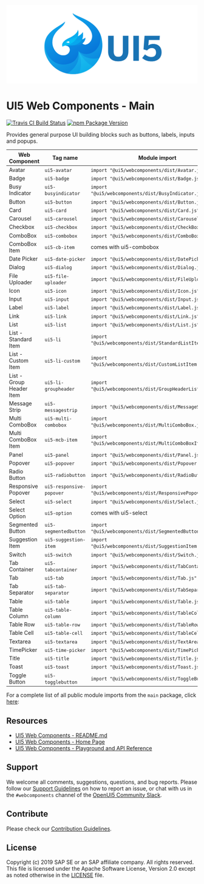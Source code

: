 ![UI5 icon](https://raw.githubusercontent.com/SAP/ui5-webcomponents/master/docs/images/UI5_logo_wide.png)

# UI5 Web Components - Main

[![Travis CI Build Status](https://travis-ci.org/SAP/ui5-webcomponents.svg?branch=master)](https://travis-ci.org/SAP/ui5-webcomponents)
[![npm Package Version](https://badge.fury.io/js/%40ui5%2Fwebcomponents.svg)](https://www.npmjs.com/package/@ui5/webcomponents)

Provides general purpose UI building blocks such as buttons, labels, inputs and popups.
 
|      Web Component       |       Tag name       |                       Module import                        |
| ------------------------ | -------------------- | ---------------------------------------------------------- |
| Avatar                   | `ui5-avatar`         | `import "@ui5/webcomponents/dist/Avatar.js";`              |
| Badge                    | `ui5-badge`          | `import "@ui5/webcomponents/dist/Badge.js";`               |
| Busy Indicator           | `ui5-busyindicator`  | `import "@ui5/webcomponents/dist/BusyIndicator.js";`       |
| Button                   | `ui5-button`         | `import "@ui5/webcomponents/dist/Button.js";`              |
| Card                     | `ui5-card`           | `import "@ui5/webcomponents/dist/Card.js";`                |
| Carousel                 | `ui5-carousel`       | `import "@ui5/webcomponents/dist/Carousel.js";`            |
| Checkbox                 | `ui5-checkbox`       | `import "@ui5/webcomponents/dist/CheckBox.js";`            |
| ComboBox                 | `ui5-combobox`       | `import "@ui5/webcomponents/dist/ComboBox.js";`            |
| ComboBox Item            | `ui5-cb-item`        | comes with ui5-combobox                                    |
| Date Picker              | `ui5-date-picker`    | `import "@ui5/webcomponents/dist/DatePicker.js";`          |
| Dialog                   | `ui5-dialog`         | `import "@ui5/webcomponents/dist/Dialog.js";`              |
| File Uploader            | `ui5-file-uploader`  | `import "@ui5/webcomponents/dist/FileUploader.js";`        |
| Icon                     | `ui5-icon`           | `import "@ui5/webcomponents/dist/Icon.js";`                |
| Input                    | `ui5-input`          | `import "@ui5/webcomponents/dist/Input.js";`               |
| Label                    | `ui5-label`          | `import "@ui5/webcomponents/dist/Label.js";`               |
| Link                     | `ui5-link`           | `import "@ui5/webcomponents/dist/Link.js";`                |
| List                     | `ui5-list`           | `import "@ui5/webcomponents/dist/List.js";`                |
| List - Standard Item     | `ui5-li`             | `import "@ui5/webcomponents/dist/StandardListItem.js";`    |
| List - Custom Item       | `ui5-li-custom`      | `import "@ui5/webcomponents/dist/CustomListItem.js";`      |
| List - Group Header Item | `ui5-li-groupheader` | `import "@ui5/webcomponents/dist/GroupHeaderListItem.js";` |
| Message Strip            | `ui5-messagestrip`   | `import "@ui5/webcomponents/dist/MessageStrip.js";`        |
| Multi ComboBox           | `ui5-multi-combobox` | `import "@ui5/webcomponents/dist/MultiComboBox.js";`       |
| Multi ComboBox Item      | `ui5-mcb-item`       | `import "@ui5/webcomponents/dist/MultiComboBoxItem.js";`   |
| Panel                    | `ui5-panel`          | `import "@ui5/webcomponents/dist/Panel.js";`               |
| Popover                  | `ui5-popover`        | `import "@ui5/webcomponents/dist/Popover.js";`             |
| Radio Button             | `ui5-radiobutton`    | `import "@ui5/webcomponents/dist/RadioButton.js";`         |
| Responsive Popover       | `ui5-responsive-popover`| `import "@ui5/webcomponents/dist/ResponsivePopover.js";`|
| Select                   | `ui5-select`         | `import "@ui5/webcomponents/dist/Select.js";`              |
| Select Option            | `ui5-option`         | comes with ui5-select                                      |
| Segmented Button         | `ui5-segmentedbutton`|`import "@ui5/webcomponents/dist/SegmentedButton.js";`      |
| Suggestion Item          | `ui5-suggestion-item`|`import "@ui5/webcomponents/dist/SuggestionItem.js";`       |
| Switch                   | `ui5-switch`         | `import "@ui5/webcomponents/dist/Switch.js";`              |
| Tab Container            | `ui5-tabcontainer`   | `import "@ui5/webcomponents/dist/TabContainer.js";`        |
| Tab                      | `ui5-tab`            | `import "@ui5/webcomponents/dist/Tab.js";`                 |
| Tab Separator            | `ui5-tab-separator`  | `import "@ui5/webcomponents/dist/TabSeparator.js";`        |
| Table                    | `ui5-table`          | `import "@ui5/webcomponents/dist/Table.js";`               |
| Table Column             | `ui5-table-column`   | `import "@ui5/webcomponents/dist/TableColumn.js";`         |
| Table Row                | `ui5-table-row`      | `import "@ui5/webcomponents/dist/TableRow.js";`            |
| Table Cell               | `ui5-table-cell`     | `import "@ui5/webcomponents/dist/TableCell.js";`           |
| Textarea                 | `ui5-textarea`       | `import "@ui5/webcomponents/dist/TextArea.js";`            |
| TimePicker               | `ui5-time-picker`    | `import "@ui5/webcomponents/dist/TimePicker.js";`          |
| Title                    | `ui5-title`          | `import "@ui5/webcomponents/dist/Title.js";`               |
| Toast                    | `ui5-toast`          | `import "@ui5/webcomponents/dist/Toast.js";`               |
| Toggle Button            | `ui5-togglebutton`   | `import "@ui5/webcomponents/dist/ToggleButton.js";`        |

For a complete list of all public module imports from the `main` package, click [here](../../docs/Public%20Module%20Imports.md#main):

## Resources
- [UI5 Web Components - README.md](https://github.com/SAP/ui5-webcomponents/blob/master/README.md)
- [UI5 Web Components - Home Page](https://sap.github.io/ui5-webcomponents)
- [UI5 Web Components - Playground and API Reference](https://sap.github.io/ui5-webcomponents/playground/)

## Support
We welcome all comments, suggestions, questions, and bug reports. Please follow our [Support Guidelines](https://github.com/SAP/ui5-webcomponents/blob/master/SUPPORT.md#-content) on how to report an issue, or chat with us in the `#webcomponents` channel of the [OpenUI5 Community Slack](https://join-ui5-slack.herokuapp.com/).

## Contribute
Please check our [Contribution Guidelines](https://github.com/SAP/ui5-webcomponents/blob/master/CONTRIBUTING.md).

## License
Copyright (c) 2019 SAP SE or an SAP affiliate company. All rights reserved.
This file is licensed under the Apache Software License, Version 2.0 except as noted otherwise in the [LICENSE](https://github.com/SAP/ui5-webcomponents/blob/master/LICENSE.txt) file.
